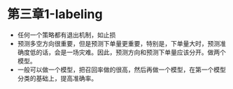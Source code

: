 # 第三章1-labeling

 - 任何一个策略都有退出机制，如止损
 - 预测多空方向很重要，但是预测下单量更重要，特别是，下单量大时，预测准确度低的话，会是一场灾难。因此，预测方向和预测下单量应该分开。做两个模型。
 - 一般可以做一个模型，把召回率做的很高，然后再做一个模型，在第一个模型分类的基础上，提高准确率。
